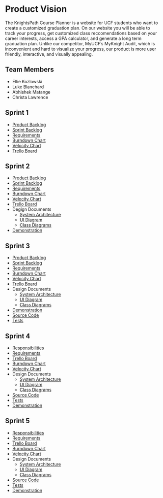 # Product Vision

The KnightsPath Course Planner is a website for UCF students who want to create a customized graduation plan. On our website you will be able to track your progress, get customized class reccomendations based on your career interests, access a GPA calculator, and generate a long term graduation plan. Unlike our competitor, MyUCF’s MyKnight Audit, which is inconvenient and hard to visualize your progress, our product is more user friendly, interactive, and visually appealing.

## Team Members

- Ellie Kozlowski
- Luke Blanchard
- Abhishek Matange
- Christa Lawrence

## Sprint 1

- [Product Backlog](https://docs.google.com/spreadsheets/d/1mksWZmzuHh9MqTosTzmQ1BqDSLkj5ZbiHhU3gfj2-XQ/edit#gid=0)
- [Sprint Backlog](https://docs.google.com/spreadsheets/d/1mksWZmzuHh9MqTosTzmQ1BqDSLkj5ZbiHhU3gfj2-XQ/edit#gid=557870172)
- [Requirements](https://docs.google.com/spreadsheets/d/1mksWZmzuHh9MqTosTzmQ1BqDSLkj5ZbiHhU3gfj2-XQ/edit#gid=1870853085)
- [Burndown Chart](https://docs.google.com/spreadsheets/d/1mksWZmzuHh9MqTosTzmQ1BqDSLkj5ZbiHhU3gfj2-XQ/edit#gid=1580002156)
- [Velocity Chart](https://docs.google.com/spreadsheets/d/1mksWZmzuHh9MqTosTzmQ1BqDSLkj5ZbiHhU3gfj2-XQ/edit#gid=560661007)
- [Trello Board](https://trello.com/b/A3Omyst5/poosd-11)

## Sprint 2

- [Product Backlog](https://docs.google.com/spreadsheets/d/1mksWZmzuHh9MqTosTzmQ1BqDSLkj5ZbiHhU3gfj2-XQ/edit#gid=0)
- [Sprint Backlog](https://docs.google.com/spreadsheets/d/1mksWZmzuHh9MqTosTzmQ1BqDSLkj5ZbiHhU3gfj2-XQ/edit#gid=2010733833)
- [Requirements](https://docs.google.com/spreadsheets/d/1mksWZmzuHh9MqTosTzmQ1BqDSLkj5ZbiHhU3gfj2-XQ/edit#gid=1870853085)
- [Burndown Chart](https://docs.google.com/spreadsheets/d/1mksWZmzuHh9MqTosTzmQ1BqDSLkj5ZbiHhU3gfj2-XQ/edit#gid=618888712)
- [Velocity Chart](https://docs.google.com/spreadsheets/d/1mksWZmzuHh9MqTosTzmQ1BqDSLkj5ZbiHhU3gfj2-XQ/edit#gid=560661007)
- [Trello Board](https://trello.com/b/A3Omyst5/poosd-11)
- Degign Documents
  - [System Architecture](https://github.com/ellie7000/POOSD-Project/blob/master/artifacts/architecture.md)
  - [UI Diagram](https://github.com/ellie7000/POOSD-Project/blob/master/artifacts/architecture.md#user-interface-design)
  - [Class Diagrams](https://github.com/ellie7000/POOSD-Project/blob/master/artifacts/architecture.md#major-classes)
- [Demonstration](https://youtu.be/w-adC8l6Ioc)

## Sprint 3

- [Product Backlog](https://docs.google.com/spreadsheets/d/1mksWZmzuHh9MqTosTzmQ1BqDSLkj5ZbiHhU3gfj2-XQ/edit#gid=0)
- [Sprint Backlog](https://docs.google.com/spreadsheets/d/1mksWZmzuHh9MqTosTzmQ1BqDSLkj5ZbiHhU3gfj2-XQ/edit#gid=605195646)
- [Requirements](https://docs.google.com/spreadsheets/d/1mksWZmzuHh9MqTosTzmQ1BqDSLkj5ZbiHhU3gfj2-XQ/edit#gid=1870853085)
- [Burndown Chart](https://docs.google.com/spreadsheets/d/1mksWZmzuHh9MqTosTzmQ1BqDSLkj5ZbiHhU3gfj2-XQ/edit#gid=1578905421)
- [Velocity Chart](https://docs.google.com/spreadsheets/d/1mksWZmzuHh9MqTosTzmQ1BqDSLkj5ZbiHhU3gfj2-XQ/edit#gid=560661007)
- [Trello Board](https://trello.com/b/A3Omyst5/poosd-11)
- Design Documents
  - [System Architecture](https://github.com/ellie7000/POOSD-Project/blob/master/artifacts/architecture.md)
  - [UI Diagram](https://github.com/ellie7000/POOSD-Project/blob/master/artifacts/architecture.md#user-interface-design)
  - [Class Diagrams](https://github.com/ellie7000/POOSD-Project/blob/master/artifacts/architecture.md#major-classes)
- [Demonstration](https://youtu.be/6nRWWrn1EQs)
- [Source Code](https://github.com/ellie7000/POOSD-Project/tree/master/src)
- [Tests](https://github.com/ellie7000/POOSD-Project/tree/master/src/tests)

## Sprint 4

- [Responsibilities](https://docs.google.com/spreadsheets/d/1mksWZmzuHh9MqTosTzmQ1BqDSLkj5ZbiHhU3gfj2-XQ/edit#gid=249871715)
- [Requirements](https://docs.google.com/spreadsheets/d/1mksWZmzuHh9MqTosTzmQ1BqDSLkj5ZbiHhU3gfj2-XQ/edit#gid=1870853085)
- [Trello Board](https://trello.com/b/A3Omyst5/poosd-11)
- [Burndown Chart](https://docs.google.com/spreadsheets/d/1mksWZmzuHh9MqTosTzmQ1BqDSLkj5ZbiHhU3gfj2-XQ/edit#gid=1288520732)
- [Velocity Chart](https://docs.google.com/spreadsheets/d/1mksWZmzuHh9MqTosTzmQ1BqDSLkj5ZbiHhU3gfj2-XQ/edit#gid=560661007)
- Design Documents
  - [System Architecture](https://github.com/ellie7000/POOSD-Project/blob/master/artifacts/architecture.md)
  - [UI Diagram](https://github.com/ellie7000/POOSD-Project/blob/master/artifacts/architecture.md#user-interface-design)
  - [Class Diagrams](https://github.com/ellie7000/POOSD-Project/blob/master/artifacts/architecture.md#major-classes)
- [Source Code](https://github.com/ellie7000/POOSD-Project/tree/master/src)
- [Tests](https://github.com/ellie7000/POOSD-Project/tree/master/src/tests)
- [Demonstration](https://youtu.be/wYlldhglhwQ)

## Sprint 5

- [Responsibilities](https://docs.google.com/spreadsheets/d/1mksWZmzuHh9MqTosTzmQ1BqDSLkj5ZbiHhU3gfj2-XQ/edit#gid=1717204547)
- [Requirements](https://docs.google.com/spreadsheets/d/1mksWZmzuHh9MqTosTzmQ1BqDSLkj5ZbiHhU3gfj2-XQ/edit#gid=1870853085)
- [Trello Board](https://trello.com/b/A3Omyst5/poosd-11)
- [Burndown Chart](https://docs.google.com/spreadsheets/d/1mksWZmzuHh9MqTosTzmQ1BqDSLkj5ZbiHhU3gfj2-XQ/edit#gid=1533685206)
- [Velocity Chart](https://docs.google.com/spreadsheets/d/1mksWZmzuHh9MqTosTzmQ1BqDSLkj5ZbiHhU3gfj2-XQ/edit#gid=560661007)
- Design Documents
  - [System Architecture](https://github.com/ellie7000/POOSD-Project/blob/master/artifacts/architecture.md)
  - [UI Diagram](https://github.com/ellie7000/POOSD-Project/blob/master/artifacts/architecture.md#user-interface-design)
  - [Class Diagrams](https://github.com/ellie7000/POOSD-Project/blob/master/artifacts/architecture.md#major-classes)
- [Source Code](https://github.com/ellie7000/POOSD-Project/tree/master/src)
- [Tests](https://github.com/ellie7000/POOSD-Project/tree/master/src/tests)
- [Demonstration](https://youtu.be/T8To_F3uswA)
